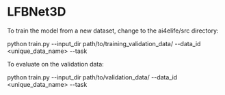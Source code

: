 # LFBNet3D

To train the model from a new dataset, change to the ai4elife/src directory:


python train.py --input_dir path/to/training_validation_data/  --data_id <unique_data_name> --task <train>


To evaluate on the validation data:

python train.py --input_dir path/to/validation_data/  --data_id <unique_data_name> --task <valid>

